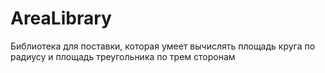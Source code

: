 # AreaLibrary
Библиотека для поставки, которая умеет вычислять площадь круга по радиусу и площадь треугольника по трем сторонам
